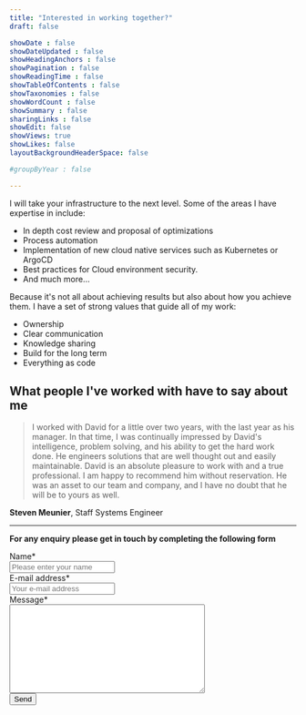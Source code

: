 ```yaml
---
title: "Interested in working together?"
draft: false

showDate : false
showDateUpdated : false
showHeadingAnchors : false
showPagination : false
showReadingTime : false
showTableOfContents : false
showTaxonomies : false 
showWordCount : false
showSummary : false
sharingLinks : false
showEdit: false
showViews: true
showLikes: false
layoutBackgroundHeaderSpace: false

#groupByYear : false

---
```


I will take your infrastructure to the next level. Some of the areas I have expertise in include:
- In depth cost review and proposal of optimizations
- Process automation
- Implementation of new cloud native services such as Kubernetes or ArgoCD
- Best practices for Cloud environment security.
- And much more...

Because it's not all about achieving results but also about how you achieve them.
I have a set of strong values that guide all of my work:
- Ownership
- Clear communication
- Knowledge sharing
- Build for the long term
- Everything as code

## What people I've worked with have to say about me

> I worked with David for a little over two years, with the last year as his manager. In that time, I was continually impressed by
> David's intelligence, problem solving, and his ability to get the hard work done. He engineers solutions that are well thought out
> and easily maintainable. David is an absolute pleasure to work with and a true professional. I am happy to recommend him without
> reservation. He was an asset to our team and company, and I have no doubt that he will be to yours as well.

**Steven Meunier**, Staff Systems Engineer

---
**For any enquiry please get in touch by completing the following form**

<form class="flex flex-col gap-4" method="post" action="https://forms.un-static.com/forms/8b640b0fb30f9a857f2f627303deced6d8aba4b6">
  <div class="">
    <label for="name" class="">Name*</label>
    <div class="">
        <input id="name" name="name" placeholder="Please enter your name" type="text" required="required" class="rounded-md drop-shadow-md dark:text-neutral-600">
    </div>
  </div>
  <div class="">
    <label for="email" class="">E-mail address*</label>
    <div class="">
      <div class="">
        <input id="email" name="email" placeholder="Your e-mail address" type="text" required="required" class="rounded-md drop-shadow-md dark:text-neutral-600">
      </div>
    </div>
  </div>
  <div class="">
    <label for="message" class="">Message*</label>
    <div class="col-8">
      <textarea id="message" name="message" cols="40" rows="10" required="required" class="rounded-md drop-shadow-md dark:text-neutral-600"></textarea>
    </div>
  </div>
  <div class="">
    <div class="">
      <button name="submit" type="submit" class="rounded-full dark:bg-primary-700 bg-primary-100 px-4 py-2 drop-shadow-md dark:hover:bg-primary-900 hover:bg-primary-300">Send</button>
    </div>
  </div>
</form>